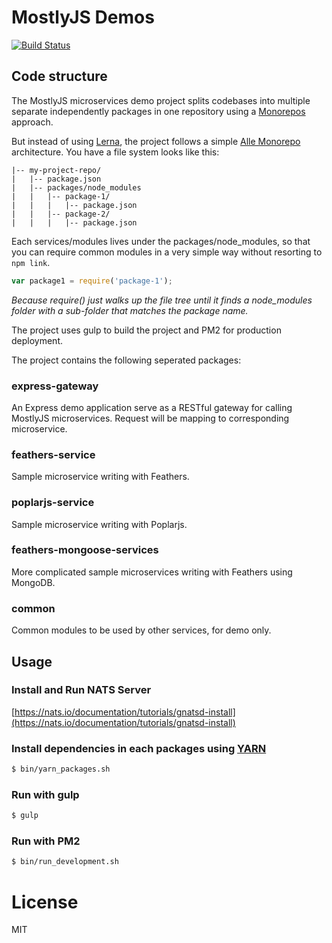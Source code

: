 MostlyJS Demos
==============

[![Build Status](https://travis-ci.org/mostlyjs/mostly-demos.svg)](https://travis-ci.org/mostlyjs/mostly-demos)

## Code structure

The MostlyJS microservices demo project splits codebases into multiple separate independently packages in one repository using a [Monorepos](https://github.com/babel/babel/blob/master/doc/design/monorepo.md) approach.

But instead of using [Lerna](https://lernajs.io/), the project follows a simple [Alle Monorepo](https://github.com/boennemann/alle) architecture. You have a file system looks like this:

```
|-- my-project-repo/
|   |-- package.json
|   |-- packages/node_modules
|   |   |-- package-1/
|   |   |   |-- package.json
|   |   |-- package-2/
|   |   |   |-- package.json
```

Each services/modules lives under the packages/node_modules, so that you can require common modules in a very simple way without resorting to `npm link`.


```javascript
var package1 = require('package-1');
```

_Because require() just walks up the file tree until it finds a node_modules folder with a sub-folder that matches the package name._

The project uses gulp to build the project and PM2 for production deployment.

The project contains the following seperated packages:

### express-gateway

An Express demo application serve as a RESTful gateway for calling MostlyJS microservices. Request will be mapping to corresponding microservice.

### feathers-service

Sample microservice writing with Feathers.

### poplarjs-service

Sample microservice writing with Poplarjs.

### feathers-mongoose-services

More complicated sample microservices writing with Feathers using MongoDB.

### common

Common modules to be used by other services, for demo only.

## Usage

### Install and Run NATS Server

[https://nats.io/documentation/tutorials/gnatsd-install](https://nats.io/documentation/tutorials/gnatsd-install)

### Install dependencies in each packages using [YARN](https://yarnpkg.com/)

```bash
$ bin/yarn_packages.sh
```

### Run with gulp

```bash
$ gulp
```

### Run with PM2

```bash
$ bin/run_development.sh
```

# License

MIT